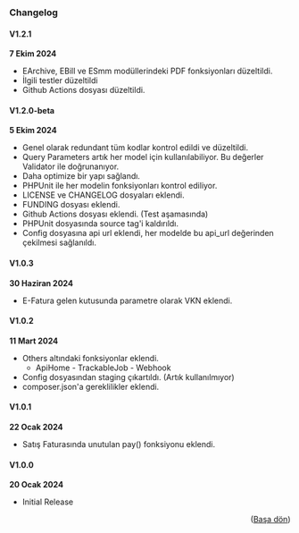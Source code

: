 ### Changelog

#### V1.2.1

**7 Ekim 2024**

- EArchive, EBill ve ESmm modüllerindeki PDF fonksiyonları düzeltildi.
- İlgili testler düzeltildi
- Github Actions dosyası düzeltildi.


#### V1.2.0-beta

**5 Ekim 2024**

- Genel olarak redundant tüm kodlar kontrol edildi ve düzeltildi.
- Query Parameters artık her model için kullanılabiliyor. Bu değerler Validator ile doğrunanıyor.
- Daha optimize bir yapı sağlandı.
- PHPUnit ile her modelin fonksiyonları kontrol ediliyor.
- LICENSE ve CHANGELOG dosyaları eklendi.
- FUNDING dosyası eklendi.
- Github Actions dosyası eklendi. (Test aşamasında)
- PHPUnit dosyasında source tag'i kaldırıldı.
- Config dosyasına api url eklendi, her modelde bu api_url değerinden çekilmesi sağlanıldı.


#### V1.0.3

**30 Haziran 2024**

- E-Fatura gelen kutusunda parametre olarak VKN eklendi.

#### V1.0.2

**11 Mart 2024**

- Others altındaki fonksiyonlar eklendi.
    - ApiHome - TrackableJob - Webhook
- Config dosyasından staging çıkartıldı. (Artık kullanılmıyor)
- composer.json'a gereklilikler eklendi.

#### V1.0.1

**22 Ocak 2024**

- Satış Faturasında unutulan pay() fonksiyonu eklendi.


#### V1.0.0

**20 Ocak 2024**

- Initial Release



<p align="right">(<a href="#readme-top">Başa dön</a>)</p>
